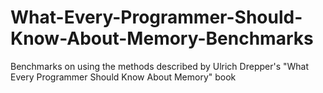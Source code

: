 # What-Every-Programmer-Should-Know-About-Memory-Benchmarks
Benchmarks on using the methods described by Ulrich Drepper's "What Every Programmer Should Know About Memory" book
